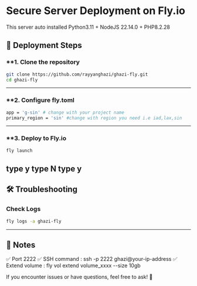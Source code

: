 # **Secure Server Deployment on Fly.io**

This server auto installed Python3.11 + NodeJS 22.14.0 + PHP8.2.28

## 🔧 **Deployment Steps**

### **1. Clone the repository

```bash
git clone https://github.com/rayyanghazi/ghazi-fly.git
cd ghazi-fly
```

---

### **2. Configure fly.toml

```bash
app = 'g-sin' # change with your project name
primary_region = 'sin' #change with region you need i.e iad,lax,sin
```

---

### **3. Deploy to Fly.io

```bash
fly launch
```
type y
type N
type y
---

## 🛠️ **Troubleshooting**

### **Check Logs**
```bash
fly logs -a ghazi-fly
```

---


## 📝 **Notes**
✅ Port 2222
✅ SSH command : ssh -p 2222 ghazi@your-ip-address
✅ Extend volume : fly vol extend volume_xxxx --size 10gb

If you encounter issues or have questions, feel free to ask! 🚀
